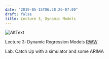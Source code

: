 ```yaml
---
date: "2019-05-15T06:28:26-07:00"
draft: false
title: Lecture 3, Dynamic Models
---
```

  
  
  ![AltText](/img/HLogo.jpg)

Lecture 3: Dynamic Regression Models   [RWW](../pdf/slides-2019-RWW-Through-Day3.pdf)

Lab: Catch Up with a simulator and some ARIMA